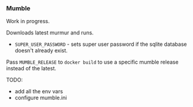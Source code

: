 ### Mumble

Work in progress.

Downloads latest murmur and runs.

* `SUPER_USER_PASSWORD` - sets super user password if the sqlite database doesn't already exist.

Pass `MUMBLE_RELEASE` to `docker build` to use a specific mumble release instead of the latest.

TODO: 
* add all the env vars
* configure mumble.ini
